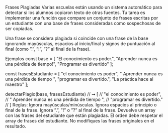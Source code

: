 Frases Plagiadas
Varias escuelas están usando un sistema automático para detectar si los alumnos copiaron texto de otras fuentes. Tu tarea es implementar una función que compare un conjunto de frases escritas por un estudiante con una base de frases consideradas como sospechosas de ser copiadas.

Una frase se considera plagiada si coincide con una frase de la base ignorando mayúsculas, espacios al inicio/final y signos de puntuación al final (como ”.”, ”!”, ”?” al final de la frase).

Ejemplos
const base = [
"El conocimiento es poder.",
"Aprender nunca es una pérdida de tiempo!",
"Programar es divertido"
];

const frasesEstudiante = [
"el conocimiento es poder",
" Aprender nunca es una pérdida de tiempo ",
"programar es divertido.",
"La práctica hace al maestro"
];

detectarPlagio(base, frasesEstudiante)
// ➞ [
// "el conocimiento es poder",
// " Aprender nunca es una pérdida de tiempo ",
// "programar es divertido."
// ]
Reglas:
Ignora mayúsculas/minúsculas.
Ignora espacios al principio o final de la frase.
Ignora ”.”, ”!” o ”?” al final de la frase.
Devuelve un array con las frases del estudiante que están plagiadas.
El orden debe respetar el array de frases del estudiante.
No modifiques las frases originales en el resultado.
